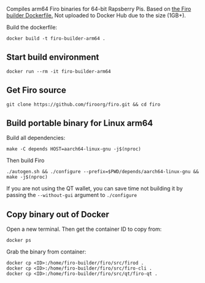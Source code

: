Compiles arm64 Firo binaries for 64-bit Rapsberry Pis. Based on [the Firo builder Dockerfile.](https://github.com/firoorg/firo/blob/master/contrib/docker/builder/Dockerfile) Not uploaded to Docker Hub due to the size (1GB+).

Build the dockerfile:
```
docker build -t firo-builder-arm64 .
```
## Start build environment
```
docker run --rm -it firo-builder-arm64
```
## Get Firo source
```
git clone https://github.com/firoorg/firo.git && cd firo
```
## Build portable binary for Linux arm64
Build all dependencies:
```
make -C depends HOST=aarch64-linux-gnu -j$(nproc)
```
Then build Firo
```
./autogen.sh && ./configure --prefix=$PWD/depends/aarch64-linux-gnu && make -j$(nproc)
```
If you are not using the QT wallet, you can save time not building it by passing the `--without-gui` argument to `./configure`
## Copy binary out of Docker
Open a new terminal. Then get the container ID to copy from:
```
docker ps
```
Grab the binary from container:

```
docker cp <ID>:/home/firo-builder/firo/src/firod .
docker cp <ID>:/home/firo-builder/firo/src/firo-cli .
docker cp <ID>:/home/firo-builder/firo/src/qt/firo-qt .
```
